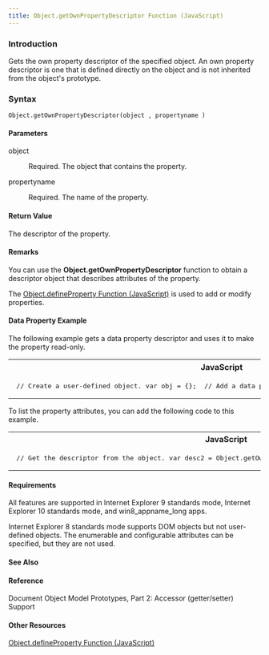 ```yaml
---
title: Object.getOwnPropertyDescriptor Function (JavaScript)
---
```


### Introduction 

 Gets the own property descriptor of the specified object. An own property descriptor is one that is defined directly on the object and is not inherited from the object's prototype.

### Syntax 

```
Object.getOwnPropertyDescriptor(object , propertyname )
```

#### Parameters 

<div id="sectionSection0" class="section" name="collapseableSection" style="" expanded="true">
  <dl class="authored">
    <dt>
      <span class="parameter" sdata="paramReference" xmlns:util="util">object</span>
    </dt>
    <dd>
      <p xmlns:util="util">
        Required. The object that contains the property.
      </p>
    </dd>
    <dt>
      <span class="parameter" sdata="paramReference" xmlns:util="util">propertyname</span>
    </dt>
    <dd>
      <p xmlns:util="util">
        Required. The name of the property.
      </p>
    </dd>
  </dl>
</div>

#### Return Value 

<div id="returnValueSection" class="section" name="collapseableSection" style="">
  <p xmlns:util="util">
    The descriptor of the property.
  </p>
</div>

#### Remarks 

<div id="languageReferenceRemarksSection" class="section" name="collapseableSection" style="">
  <p xmlns:util="util">
    You can use the <b>Object.getOwnPropertyDescriptor</b> function to obtain a descriptor object that describes attributes of the property.
  </p>
  <p xmlns:util="util">
    The <span sdata="link"><a href="c5d05346-940a-40c2-b12a-e8b25abc8d46.htm">Object.defineProperty Function (JavaScript)</a></span> is used to add or modify properties.
  </p>
</div>

#### Data Property Example 

<div id="sectionSection1" class="section" name="collapseableSection" style="" expanded="true">
  <p xmlns:util="util">
    The following example gets a data property descriptor and uses it to make the property read-only.
  </p>
  <div class="code">
    <table width="100%" cellspacing="0" cellpadding="0">
      <tr>
        <th>
          JavaScript&nbsp;
        </th>
        <th>
          <span class="copyCode" onclick="CopyCode(this)" onkeypress="CopyCode_CheckKey(this, event)" onmouseover="ChangeCopyCodeIcon(this)" onmouseout="ChangeCopyCodeIcon(this)" tabindex=
          "0"><img class="copyCodeImage" name="ccImage" align="absmiddle" alt="Copy image" title="Copy image" src="../icons/copycode.gif" />Copy Code</span>
        </th>
      </tr>
      <tr>
        <td colspan="2">
          <pre>
 // Create a user-defined object. var obj = {};  // Add a data property. obj.newDataProperty = "abc";  // Get the property descriptor. var descriptor = Object.getOwnPropertyDescriptor(obj, "newDataProperty");  // Change a property attribute. descriptor.writable = false; Object.defineProperty(obj, "newDataProperty", descriptor); 
</pre>
        </td>
      </tr>
    </table>
  </div>
  <p xmlns:util="util">
    To list the property attributes, you can add the following code to this example.
  </p>
  <div class="code">
    <table width="100%" cellspacing="0" cellpadding="0">
      <tr>
        <th>
          JavaScript&nbsp;
        </th>
        <th>
          <span class="copyCode" onclick="CopyCode(this)" onkeypress="CopyCode_CheckKey(this, event)" onmouseover="ChangeCopyCodeIcon(this)" onmouseout="ChangeCopyCodeIcon(this)" tabindex=
          "0"><img class="copyCodeImage" name="ccImage" align="absmiddle" alt="Copy image" title="Copy image" src="../icons/copycode.gif" />Copy Code</span>
        </th>
      </tr>
      <tr>
        <td colspan="2">
          <pre>
 // Get the descriptor from the object. var desc2 = Object.getOwnPropertyDescriptor(obj, "newDataProperty");  // List the descriptor attributes. for (var prop in desc2) {     document.write(prop + ': ' + desc2[prop]);     document.write("&lt;br /&gt;"); }  // Output: // value: abc // writable: false // enumerable: true // configurable: true 
</pre>
        </td>
      </tr>
    </table>
  </div>
</div>

#### Requirements 

<div id="requirementsTitleSection" class="section" name="collapseableSection" style="">
  <p xmlns:util="util">
    All features are supported in Internet Explorer 9 standards mode, Internet Explorer 10 standards mode, and win8_appname_long apps.
  </p>
  <p xmlns:util="util">
    Internet Explorer 8 standards mode supports DOM objects but not user-defined objects. The <span sdata="langKeyword" value="enumerable"><span class="keyword">enumerable</span></span> and
    <span sdata="langKeyword" value="configurable"><span class="keyword">configurable</span></span> attributes can be specified, but they are not used.
  </p>
</div>

#### See Also 

<div id="seeAlsoSection" class="section" name="collapseableSection" style="">
  <h4 class="subHeading">
    Reference
  </h4>
  <div class="seeAlsoStyle">
    Document Object Model Prototypes, Part 2: Accessor (getter/setter) Support
  </div>
  <h4 class="subHeading">
    Other Resources
  </h4>
  <div class="seeAlsoStyle">
    <span sdata="link" xmlns:util="util"><a href="c5d05346-940a-40c2-b12a-e8b25abc8d46.htm">Object.defineProperty Function (JavaScript)</a></span>
  </div>
</div>

